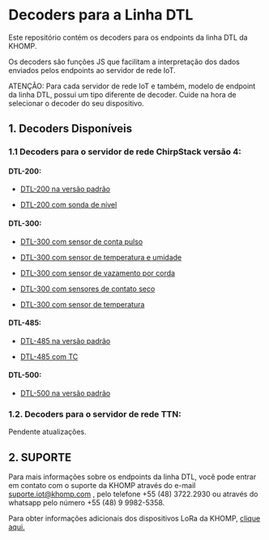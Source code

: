 # Decoders para a Linha DTL

Este repositório contém os decoders para os endpoints da linha DTL da KHOMP.

Os decoders são funções JS que facilitam a interpretação dos dados enviados pelos endpoints ao servidor de rede IoT.

ATENÇÃO: Para cada servidor de rede IoT e também, modelo de endpoint da linha DTL, possui um tipo diferente de decoder.
Cuide na hora de selecionar o decoder do seu dispositivo.

## 1. Decoders Disponíveis

### 1.1 Decoders para o servidor de rede ChirpStack versão 4:

#### DTL-200:
- [DTL-200 na versão padrão](https://github.com/support-khomp/iot-decoders/blob/main/Endpoints-Linha-DTL/ChirpStack-V4/DTL-200/DTL-200-Default-para-ChirpStackV4.txt)

- [DTL-200 com sonda de nível](https://github.com/support-khomp/iot-decoders/blob/main/Endpoints-Linha-DTL/ChirpStack-V4/DTL-200/DTL-200-sonda-de-nivel-para-ChirpStackV4.txt)


#### DTL-300:
- [DTL-300 com sensor de conta pulso](https://github.com/support-khomp/iot-decoders/blob/main/Endpoints-Linha-DTL/ChirpStack-V4/DTL-300/DTL-300-Contador-de-pulso-ChirpstackV4.txt)

- [DTL-300 com sensor de temperatura e umidade](https://github.com/support-khomp/iot-decoders/blob/main/Endpoints-Linha-DTL/ChirpStack-V4/DTL-300/DTL-300-Temperatura-e-Umidade-ChirpStackV4.txt)

- [DTL-300 com sensor de vazamento por corda](https://github.com/support-khomp/iot-decoders/blob/main/Endpoints-Linha-DTL/ChirpStack-V4/DTL-300/DTL-300-Vazamento-por-contato-ChirpstackV4.txt)

- [DTL-300 com sensores de contato seco](https://github.com/support-khomp/iot-decoders/blob/main/Endpoints-Linha-DTL/ChirpStack-V4/DTL-300/DTL-300-contato-seco-3x-ChirpStackV4.txt)

- [DTL-300 com sensor de temperatura](https://github.com/support-khomp/iot-decoders/blob/main/Endpoints-Linha-DTL/ChirpStack-V4/DTL-300/DTL-300-sonda-temperatura-ChirpStackV4.txt)

#### DTL-485:
- [DTL-485 na versão padrão](https://github.com/support-khomp/iot-decoders/blob/main/Endpoints-Linha-DTL/ChirpStack-V4/DTL-485/DTL-485-Padrao-ChirpStackV4.txt)

- [DTL-485 com TC](https://github.com/support-khomp/iot-decoders/blob/main/Endpoints-Linha-DTL/ChirpStack-V4/DTL-485/DTL-485-TC-ChirpStackV4.txt)

#### DTL-500:
- [DTL-500 na versão padrão](https://github.com/support-khomp/iot-decoders/blob/main/Endpoints-Linha-DTL/ChirpStack-V4/DTL-500/DTL-500-Padrao.txt)

### 1.2. Decoders para o servidor de rede TTN:

Pendente atualizações.

##  2. SUPORTE
Para mais informações sobre os endpoints da linha DTL, você pode entrar em contato com o suporte da KHOMP através do e-mail suporte.iot@khomp.com , pelo telefone +55 (48) 3722.2930 ou através do whatsapp pelo número +55 (48) 9 9982-5358.

Para obter informações adicionais dos dispositivos LoRa da KHOMP, [clique aqui.](https://www.khomp.com/iot/pt/tecnologia/lora/)